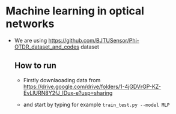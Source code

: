 # Machine learning in optical networks

* We are using https://github.com/BJTUSensor/Phi-OTDR_dataset_and_codes dataset


  ## How to run

  * Firstly downlaoading data from https://drive.google.com/drive/folders/1-4jGDVrGP-KZ-EvLlURN8Y2fJ_IDux-e?usp=sharing
 
  * and start by typing for example ` train_test.py --model MLP `

